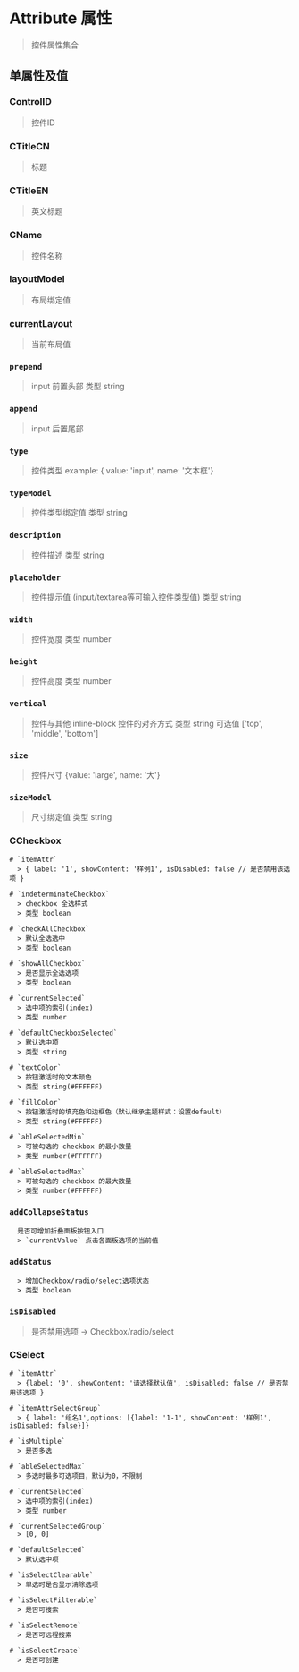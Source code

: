 # Attribute 属性

> 控件属性集合

## 单属性及值

### ControlID
> 控件ID

### CTitleCN
> 标题

### CTitleEN
> 英文标题

### CName
> 控件名称

### layoutModel
> 布局绑定值

### currentLayout
> 当前布局值

### `prepend`
> input 前置头部
> 类型 string

### `append`
> input 后置尾部

### `type`
> 控件类型
> example: { value: 'input', name: '文本框'}

### `typeModel`
> 控件类型绑定值
> 类型 string

### `description`
> 控件描述
> 类型 string

### `placeholder`
> 控件提示值 (input/textarea等可输入控件类型值)
> 类型 string

### `width`
> 控件宽度
> 类型 number

### `height`
> 控件高度
> 类型 number

### `vertical`
> 控件与其他 inline-block 控件的对齐方式
> 类型 string
> 可选值 ['top', 'middle', 'bottom']

### `size`
> 控件尺寸
> {value: 'large', name: '大'}

### `sizeModel`
> 尺寸绑定值
> 类型 string

### CCheckbox

```
# `itemAttr`
  > { label: '1', showContent: '样例1', isDisabled: false // 是否禁用该选项 }

# `indeterminateCheckbox`
  > checkbox 全选样式
  > 类型 boolean

# `checkAllCheckbox`
  > 默认全选选中
  > 类型 boolean

# `showAllCheckbox`
  > 是否显示全选选项
  > 类型 boolean

# `currentSelected`
  > 选中项的索引(index)
  > 类型 number

# `defaultCheckboxSelected`
  > 默认选中项
  > 类型 string

# `textColor`
  > 按钮激活时的文本颜色
  > 类型 string(#FFFFFF)

# `fillColor`
  > 按钮激活时的填充色和边框色（默认继承主题样式：设置default）
  > 类型 string(#FFFFFF)

# `ableSelectedMin`
  > 可被勾选的 checkbox 的最小数量
  > 类型 number(#FFFFFF)

# `ableSelectedMax`
  > 可被勾选的 checkbox 的最大数量
  > 类型 number(#FFFFFF)

```

### `addCollapseStatus`

```
  是否可增加折叠面板按钮入口
  > `currentValue` 点击各面板选项的当前值
```

### `addStatus`
```
  > 增加Checkbox/radio/select选项状态
  > 类型 boolean
```

### `isDisabled`
  > 是否禁用选项 -> Checkbox/radio/select

### CSelect
```
# `itemAttr`
  > {label: '0', showContent: '请选择默认值', isDisabled: false // 是否禁用该选项 }

# `itemAttrSelectGroup`
  > { label: '组名1',options: [{label: '1-1', showContent: '样例1', isDisabled: false}]}

# `isMultiple`
  > 是否多选

# `ableSelectedMax`
  > 多选时最多可选项目，默认为0，不限制

# `currentSelected`
  > 选中项的索引(index)
  > 类型 number

# `currentSelectedGroup`
  > [0, 0]

# `defaultSelected`
  > 默认选中项

# `isSelectClearable`
  > 单选时是否显示清除选项

# `isSelectFilterable`
  > 是否可搜索

# `isSelectRemote`
  > 是否可远程搜索

# `isSelectCreate`
  > 是否可创建
```
